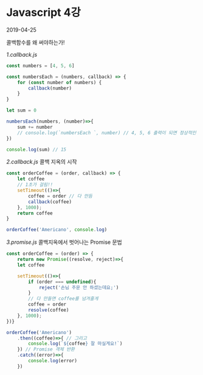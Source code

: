 # Javascript 4강

2019-04-25 

콜백함수를 왜 써야하는가!

_1.callback.js_

```javascript
const numbers = [4, 5, 6]

const numbersEach = (numbers, callback) => {
    for (const number of numbers) {
        callback(number)
    }
}

let sum = 0

numbersEach(numbers, (number)=>{
    sum += number
    // console.log(`numbersEach `, number) // 4, 5, 6 출력이 되면 정상적인 것
})

console.log(sum) // 15
```

_2.callback.js_ 콜백 지옥의 시작

```javascript
const orderCoffee = (order, callback) => {
    let coffee
    // 1초가 걸림!!
    setTimeout(()=>{
        coffee = order // 다 만듬
        callback(coffee)
    }, 1000); 
    return coffee
}

orderCoffee('Americano', console.log)
```

_3.promise.js_ 콜백지옥에서 벗어나는 Promise 문법

```javascript
const orderCoffee = (order) => {
    return new Promise((resolve, reject)=>{
    let coffee 

    setTimeout(()=>{
        if (order === undefined){
            reject('손님 주문 안 하셨는데요;')
        }
        // 다 만들면 coffee를 넘겨줄게
        coffee = order
        resolve(coffee)
    }, 1000);
})}

orderCoffee('Americano')
    .then((coffee)=>{ // 그리고
        console.log(`${coffee} 잘 마실게요!`)
    }) // Promise 객체 반환
    .catch((error)=>{
        console.log(error)
    })
```

